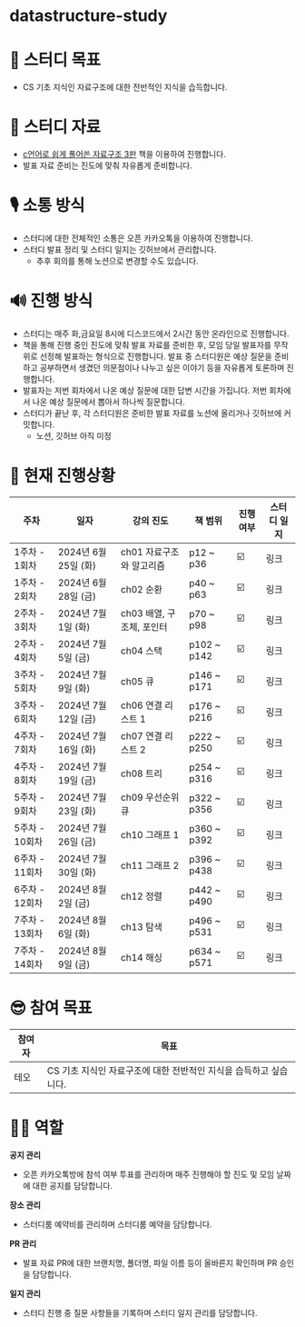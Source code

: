 # datastructure-study

# **🎯 스터디 목표**

- CS 기초 지식인 자료구조에 대한 전반적인 지식을 습득합니다.

# **📘 스터디 자료**

- [c언어로 쉽게 풀어쓴 자료구조 3판](https://www.aladin.co.kr/shop/wproduct.aspx?ItemId=183868288) 책을 이용하여 진행합니다.
- 발표 자료 준비는 진도에 맞춰 자유롭게 준비합니다.

# **🎙 소통 방식**

- 스터디에 대한 전체적인 소통은 오픈 카카오톡을 이용하여 진행합니다.
- 스터디 발표 정리 및 스터디 일지는 깃허브에서 관리합니다.
    - 추후 회의를 통해 노션으로 변경할 수도 있습니다.

# **🔊 진행 방식**

- 스터디는 매주 화,금요일 8시에 디스코드에서 2시간 동안 온라인으로 진행합니다.
- 책을 통해 진행 중인 진도에 맞춰 발표 자료를 준비한 후, 모임 당일 발표자를 무작위로 선정해 발표하는 형식으로 진행합니다. 발표 중 스터디원은 예상 질문을 준비하고 공부하면서 생겼던 의문점이나 나누고 싶은 이야기 등을 자유롭게 토론하며 진행합니다.
- 발표자는 저번 회차에서 나온 예상 질문에 대한 답변 시간을 가집니다. 저번 회차에서 나온 예상 질문에서 뽑아서 하나씩 질문합니다.
- 스터디가 끝난 후, 각 스터디원은 준비한 발표 자료를 노션에 올리거나 깃허브에 커밋합니다.
    - 노션, 깃허브 아직 미정
 
# **📝 현재 진행상황**

| 주차 | 일자 | 강의 진도 | 책 범위 | 진행여부 | 스터디 일지 |
| --- | --- | --- | --- | --- | --- |
| 1주차 - 1회차 | 2024년 6월 25일 (화) | ch01 자료구조와 알고리즘  | p12 ~ p36 | ☑️ | 링크 |
| 1주차 - 2회차 | 2024년 6월 28일 (금) | ch02 순환 | p40 ~ p63 | ☑️ | 링크 |
| 2주차 - 3회차 | 2024년 7월 1일 (화) | ch03 배열, 구조체, 포인터 | p70 ~ p98 | ☑️ | 링크 |
| 2주차 - 4회차 | 2024년 7월 5일 (금) | ch04 스택 | p102 ~ p142 | ☑️ | 링크 |
| 3주차 - 5회차 | 2024년 7월 9일 (화) | ch05 큐 | p146 ~ p171 | ☑️ | 링크 |
| 3주차 - 6회차 | 2024년 7월 12일 (금) | ch06 연결 리스트 1 | p176 ~ p216 | ☑️ | 링크 |
| 4주차 - 7회차 | 2024년 7월 16일 (화) | ch07 연결 리스트 2 | p222 ~ p250 | ☑️ | 링크 |
| 4주차 - 8회차 | 2024년 7월 19일 (금) | ch08 트리 | p254 ~ p316 | ☑️ | 링크 |
| 5주차 - 9회차 | 2024년 7월 23일 (화) | ch09 우선순위 큐 | p322 ~ p356 | ☑️ | 링크 |
| 5주차 - 10회차 | 2024년 7월 26일 (금) | ch10 그래프 1 | p360 ~ p392 | ☑️ | 링크 |
| 6주차 - 11회차 | 2024년 7월 30일 (화) | ch11 그래프 2 | p396 ~ p438 | ☑️ | 링크 |
| 6주차 - 12회차 | 2024년 8월 2일 (금) | ch12 정렬 | p442 ~ p490 | ☑️ | 링크 |
| 7주차 - 13회차 | 2024년 8월 6일 (화) | ch13 탐색 | p496 ~ p531 | ☑️ | 링크 |
| 7주차 - 14회차 | 2024년 8월 9일 (금) | ch14 해싱 | p634 ~ p571 | ☑️ | 링크 |

# **😎 참여 목표**

| 참여자 | 목표 |
| --- | --- |
| 테오 | CS 기초 지식인 자료구조에 대한 전반적인 지식을 습득하고 싶습니다. |

# **🙋‍♂️ 역할**

**공지 관리**

- 오픈 카카오톡방에 참석 여부 투표를 관리하며 매주 진행해야 할 진도 및 모임 날짜에 대한 공지를 담당합니다.

**장소 관리**

- 스터디룸 예약비를 관리하며 스터디룸 예약을 담당합니다.

**PR 관리**

- 발표 자료 PR에 대한 브랜치명, 폴더명, 파일 이름 등이 올바른지 확인하며 PR 승인을 담당합니다.

**일지 관리**

- 스터디 진행 중 질문 사항들을 기록하며 스터디 일지 관리를 담당합니다.
